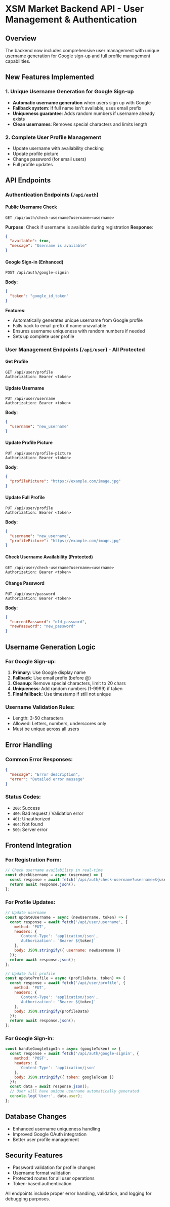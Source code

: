 # XSM Market Backend API - User Management & Authentication

## Overview
The backend now includes comprehensive user management with unique username generation for Google sign-up and full profile management capabilities.

## New Features Implemented

### 1. Unique Username Generation for Google Sign-up
- **Automatic username generation** when users sign up with Google
- **Fallback system**: If full name isn't available, uses email prefix
- **Uniqueness guarantee**: Adds random numbers if username already exists
- **Clean usernames**: Removes special characters and limits length

### 2. Complete User Profile Management
- Update username with availability checking
- Update profile picture
- Change password (for email users)
- Full profile updates

## API Endpoints

### Authentication Endpoints (`/api/auth`)

#### Public Username Check
```
GET /api/auth/check-username?username=<username>
```
**Purpose**: Check if username is available during registration
**Response**:
```json
{
  "available": true,
  "message": "Username is available"
}
```

#### Google Sign-in (Enhanced)
```
POST /api/auth/google-signin
```
**Body**:
```json
{
  "token": "google_id_token"
}
```
**Features**:
- Automatically generates unique username from Google profile
- Falls back to email prefix if name unavailable
- Ensures username uniqueness with random numbers if needed
- Sets up complete user profile

### User Management Endpoints (`/api/user`) - All Protected

#### Get Profile
```
GET /api/user/profile
Authorization: Bearer <token>
```

#### Update Username
```
PUT /api/user/username
Authorization: Bearer <token>
```
**Body**:
```json
{
  "username": "new_username"
}
```

#### Update Profile Picture
```
PUT /api/user/profile-picture
Authorization: Bearer <token>
```
**Body**:
```json
{
  "profilePicture": "https://example.com/image.jpg"
}
```

#### Update Full Profile
```
PUT /api/user/profile
Authorization: Bearer <token>
```
**Body**:
```json
{
  "username": "new_username",
  "profilePicture": "https://example.com/image.jpg"
}
```

#### Check Username Availability (Protected)
```
GET /api/user/check-username?username=<username>
Authorization: Bearer <token>
```

#### Change Password
```
PUT /api/user/password
Authorization: Bearer <token>
```
**Body**:
```json
{
  "currentPassword": "old_password",
  "newPassword": "new_password"
}
```

## Username Generation Logic

### For Google Sign-up:
1. **Primary**: Use Google display name
2. **Fallback**: Use email prefix (before @)
3. **Cleanup**: Remove special characters, limit to 20 chars
4. **Uniqueness**: Add random numbers (1-9999) if taken
5. **Final fallback**: Use timestamp if still not unique

### Username Validation Rules:
- Length: 3-50 characters
- Allowed: Letters, numbers, underscores only
- Must be unique across all users

## Error Handling

### Common Error Responses:
```json
{
  "message": "Error description",
  "error": "Detailed error message"
}
```

### Status Codes:
- `200`: Success
- `400`: Bad request / Validation error
- `401`: Unauthorized
- `404`: Not found
- `500`: Server error

## Frontend Integration

### For Registration Form:
```javascript
// Check username availability in real-time
const checkUsername = async (username) => {
  const response = await fetch(`/api/auth/check-username?username=${username}`);
  return await response.json();
};
```

### For Profile Updates:
```javascript
// Update username
const updateUsername = async (newUsername, token) => {
  const response = await fetch('/api/user/username', {
    method: 'PUT',
    headers: {
      'Content-Type': 'application/json',
      'Authorization': `Bearer ${token}`
    },
    body: JSON.stringify({ username: newUsername })
  });
  return await response.json();
};

// Update full profile
const updateProfile = async (profileData, token) => {
  const response = await fetch('/api/user/profile', {
    method: 'PUT',
    headers: {
      'Content-Type': 'application/json',
      'Authorization': `Bearer ${token}`
    },
    body: JSON.stringify(profileData)
  });
  return await response.json();
};
```

### For Google Sign-in:
```javascript
const handleGoogleSignIn = async (googleToken) => {
  const response = await fetch('/api/auth/google-signin', {
    method: 'POST',
    headers: {
      'Content-Type': 'application/json'
    },
    body: JSON.stringify({ token: googleToken })
  });
  const data = await response.json();
  // User will have unique username automatically generated
  console.log('User:', data.user);
};
```

## Database Changes
- Enhanced username uniqueness handling
- Improved Google OAuth integration
- Better user profile management

## Security Features
- Password validation for profile changes
- Username format validation
- Protected routes for all user operations
- Token-based authentication

All endpoints include proper error handling, validation, and logging for debugging purposes.
